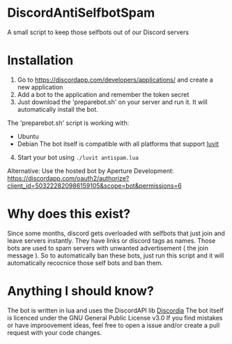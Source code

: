 # DiscordAntiSelfbotSpam
A small script to keep those selfbots out of our Discord servers

# Installation

1. Go to https://discordapp.com/developers/applications/ and create a new application
2. Add a bot to the application and remember the token secret
3. Just download the 'preparebot.sh' on your server and run it. It will automatically install the bot.

The 'preparebot.sh' script is working with: 
- Ubuntu
- Debian
The bot itself is compatible with all platforms that support [luvit](https://luvit.io/install.html)

4. Start your bot using ``./luvit antispam.lua``

Alternative: Use the hosted bot by Aperture Development:
https://discordapp.com/oauth2/authorize?client_id=503222820986159105&scope=bot&permissions=6

# Why does this exist?

Since some months, discord gets overloaded with selfbots that just join and leave servers instantly. They have links or discord tags as names. Those bots are used to spam servers with unwanted advertisement ( the join message ). So to automatically ban these bots, just run this script and it will automatically recocnice those self bots and ban them.

# Anything I should know?

The bot is written in lua and uses the DiscordAPI lib [Discordia](https://github.com/SinisterRectus/Discordia)
The bot itself is licenced under the GNU General Public License v3.0
If you find mistakes or have improovement ideas, feel free to open a issue and/or create a pull request with your code changes.
